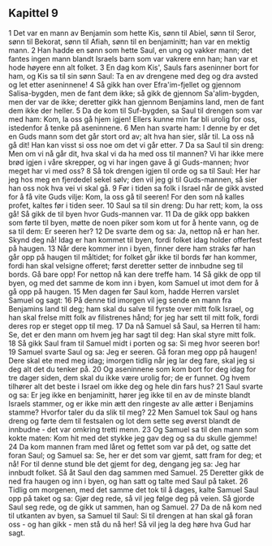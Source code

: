 ## Kapittel 9

1 Det var en mann av Benjamin som hette Kis, sønn til Abiel, sønn til Seror, sønn til Bekorat, sønn til Afiah, sønn til en benjaminitt; han var en mektig mann.
2 Han hadde en sønn som hette Saul, en ung og vakker mann; det fantes ingen mann blandt Israels barn som var vakrere enn han; han var et hode høyere enn alt folket.
3 En dag kom Kis', Sauls fars aseninner bort for ham, og Kis sa til sin sønn Saul: Ta en av drengene med deg og dra avsted og let etter aseninnene!
4 Så gikk han over Efra'im-fjellet og gjennom Salisa-bygden, men de fant dem ikke; så gikk de gjennom Sa'alim-bygden, men der var de ikke; deretter gikk han gjennom Benjamins land, men de fant dem ikke der heller.
5 Da de kom til Suf-bygden, sa Saul til drengen som var med ham: Kom, la oss gå hjem igjen! Ellers kunne min far bli urolig for oss, istedenfor å tenke på aseninnene.
6 Men han svarte ham: I denne by er det en Guds mann som det går stort ord av; alt hva han sier, slår til. La oss nå gå dit! Han kan visst si oss noe om det vi går etter.
7 Da sa Saul til sin dreng: Men om vi nå går dit, hva skal vi da ha med oss til mannen? Vi har ikke mere brød igjen i våre skrepper, og vi har ingen gave å gi Guds-mannen; hvor meget har vi med oss?
8 Så tok drengen igjen til orde og sa til Saul: Her har jeg hos meg en fjerdedel sekel sølv; den vil jeg gi til Guds-mannen, så sier han oss nok hva vei vi skal gå.
9 Før i tiden sa folk i Israel når de gikk avsted for å få vite Guds vilje: Kom, la oss gå til seeren! For den som nå kalles profet, kaltes før i tiden seer.
10 Saul sa til sin dreng: Du har rett; kom, la oss gå! Så gikk de til byen hvor Guds-mannen var.
11 Da de gikk opp bakken som førte til byen, møtte de noen piker som kom ut for å hente vann, og de sa til dem: Er seeren her?
12 De svarte dem og sa: Ja, nettop nå er han her. Skynd deg nå! Idag er han kommet til byen, fordi folket idag holder offerfest på haugen.
13 Når dere kommer inn i byen, finner dere ham straks før han går opp på haugen til måltidet; for folket går ikke til bords før han kommer, fordi han skal velsigne offeret; først deretter setter de innbudne seg til bords. Gå bare opp! For nettop nå kan dere treffe ham.
14 Så gikk de opp til byen, og med det samme de kom inn i byen, kom Samuel ut imot dem for å gå opp på haugen.
15 Men dagen før Saul kom, hadde Herren varslet Samuel og sagt:
16 På denne tid imorgen vil jeg sende en mann fra Benjamins land til deg; ham skal du salve til fyrste over mitt folk Israel, og han skal frelse mitt folk av filistrenes hånd; for jeg har sett til mitt folk, fordi deres rop er steget opp til meg.
17 Da nå Samuel så Saul, sa Herren til ham: Se, det er den mann om hvem jeg har sagt til deg: Han skal styre mitt folk.
18 Så gikk Saul fram til Samuel midt i porten og sa: Si meg hvor seeren bor!
19 Samuel svarte Saul og sa: Jeg er seeren. Gå foran meg opp på haugen! Dere skal ete med meg idag; imorgen tidlig når jeg lar deg fare, skal jeg si deg alt det du tenker på.
20 Og aseninnene som kom bort for deg idag for tre dager siden, dem skal du ikke være urolig for; de er funnet. Og hvem tilhører alt det beste i Israel om ikke deg og hele din fars hus?
21 Saul svarte og sa: Er jeg ikke en benjaminitt, hører jeg ikke til en av de minste blandt Israels stammer, og er ikke min ætt den ringeste av alle ætter i Benjamins stamme? Hvorfor taler du da slik til meg?
22 Men Samuel tok Saul og hans dreng og førte dem til festsalen og lot dem sette seg øverst blandt de innbudne - det var omkring tretti menn.
23 Og Samuel sa til den mann som kokte maten: Kom hit med det stykke jeg gav deg og sa du skulle gjemme!
24 Da kom mannen fram med låret og fettet som var på det, og satte det foran Saul; og Samuel sa: Se, her er det som var gjemt, satt fram for deg; et nå! For til denne stund ble det gjemt for deg, dengang jeg sa: Jeg har innbudt folket. Så åt Saul den dag sammen med Samuel.
25 Deretter gikk de ned fra haugen og inn i byen, og han satt og talte med Saul på taket.
26 Tidlig om morgenen, med det samme det tok til å dages, kalte Samuel Saul opp på taket og sa: Gjør deg rede, så vil jeg følge deg på veien. Så gjorde Saul seg rede, og de gikk ut sammen, han og Samuel.
27 Da de nå kom ned til utkanten av byen, sa Samuel til Saul: Si til drengen at han skal gå foran oss - og han gikk - men stå du nå her! Så vil jeg la deg høre hva Gud har sagt.
